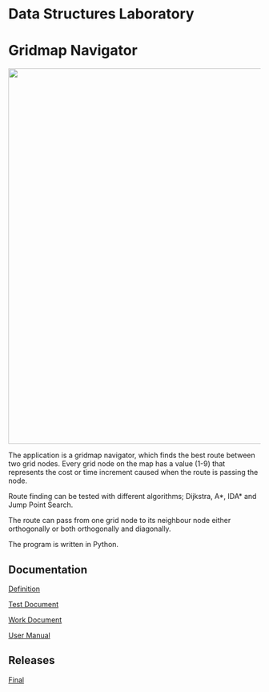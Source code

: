 # Data Structures Laboratory 

# Gridmap Navigator

<img src="dokumentaatio/png/ruutukartta.png" width="750">

The application is a gridmap navigator, which finds the best route between two grid nodes.  Every grid node on the map has a value (1-9) that represents the cost or time increment caused when the route is passing the node.

Route finding can be tested with different algorithms; Dijkstra, A*, IDA* and Jump Point Search.

The route can pass from one grid node to its neighbour node either orthogonally or both orthogonally and diagonally.

The program is written in Python.

## Documentation

[Definition](https://github.com/lautanal/datastructures_lab/blob/master/documentation/maarittelydokumentti.md)

[Test Document](https://github.com/lautanal/datastructures_lab/blob/master/documentation/testausdokumentti.md)

[Work Document](https://github.com/lautanal/datastructures_lab/blob/master/documentation/toteutusdokumentti.md)

[User Manual](https://github.com/lautanal/datastructures_lab/blob/master/documentation/kayttoohje.md)

## Releases

[Final](https://github.com/lautanal/datastructures_lab/releases/tag/Final)

